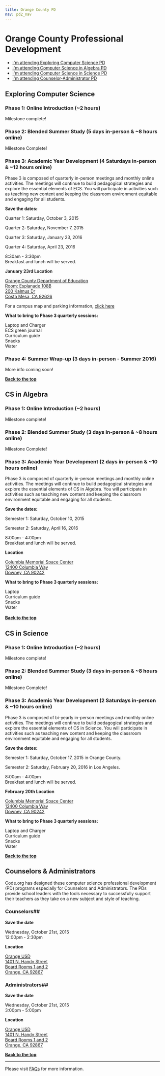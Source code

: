 ```yaml
---
title: Orange County PD
nav: pd2_nav
---
```

<a id="top"></a>

# Orange County Professional Development

- [I'm attending Exploring Computer Science PD](#ecs)
- [I'm attending Computer Science in Algebra PD](#algebra)
- [I'm attending Computer Science in Science PD](#science)
- [I'm attending Counselor-Administrator PD](#counselor-admin)


<a id="ecs"></a>

## Exploring Computer Science

### Phase 1: Online Introduction (~2 hours) ###

Milestone complete!

### Phase 2: Blended Summer Study (5 days in-person & ~8 hours online) ###


Milestone Complete!

### Phase 3: Academic Year Development (4 Saturdays in-person & ~12 hours online) ###


Phase 3 is composed of quarterly in-person meetings and monthly online activities. The meetings will continue to build pedagogical strategies and explore the essential elements of ECS. You will participate in activities such as teaching new content and keeping the classroom environment equitable and engaging for all students.


**Save the dates:**

Quarter 1: Saturday, October 3, 2015

Quarter 2: Saturday, November 7, 2015

Quarter 3: Saturday, January 23, 2016

Quarter 4: Saturday, April 23, 2016

8:30am - 3:30pm
<br/>
Breakfast and lunch will be served.

**January 23rd Location**

[Orange County Department of Education<br/>
Room: Esplanade 108B<br/>
200 Kalmus Dr<br/>
Costa Mesa, CA 92626](https://www.google.com/maps/place/Orange+County+Department+of+Education/@33.6729962,-117.8832766,17z/data=!4m7!1m4!3m3!1s0x80dcdf02d89983eb:0xade5c39a8aba012d!2s200+Kalmus+Dr,+Costa+Mesa,+CA+92626!3b1!3m1!1s0x0000000000000000:0x4d5cc9efa1e6739a)

For a campus map and parking information, [click here](code.org/files/OCDEmap.pdf)

**What to bring to Phase 3 quarterly sessions:**

Laptop and Charger
<br/>
ECS green journal <br/>
Curriculum guide
<br/>
Snacks
<br/>
Water

### Phase 4: Summer Wrap-up (3 days in-person - Summer 2016) ###

More info coming soon!

[**Back to the top**](#top)


<a id="algebra"></a>

## CS in Algebra

### Phase 1: Online Introduction (~2 hours) ###

Milestone complete!

### Phase 2: Blended Summer Study (3 days in-person & ~8 hours online) ###


Milestone Complete!


### Phase 3: Academic Year Development (2 days in-person & ~10 hours online) ###


Phase 3 is composed of quarterly in-person meetings and monthly online activities. The meetings will continue to build pedagogical strategies and explore the essential elements of CS in Algebra. You will participate in activities such as teaching new content and keeping the classroom environment equitable and engaging for all students.


**Save the dates:**

Semester 1: Saturday, October 10, 2015 


Semester 2: Saturday, April 16, 2016

8:00am - 4:00pm
<br/>
Breakfast and lunch will be served.

**Location**

[Columbia Memorial Space Center<br/> 
12400 Columbia Way<br/> 
Downey, CA 90242](https://www.google.com/maps/place/Columbia+Memorial+Space+Center/@33.9198421,-118.1335994,15z/data=!4m2!3m1!1s0x0:0xd6cb5baba4c4a1d2)

**What to bring to Phase 3 quarterly sessions:**

Laptop
<br/>
Curriculum guide
<br/>
Snacks
<br/>
Water
<br/><br/>[**Back to the top**](#top)

<a id="science"></a>

## CS in Science

### Phase 1: Online Introduction (~2 hours) ###

Milestone complete!

### Phase 2: Blended Summer Study (3 days in-person & ~8 hours online) ###


Milestone Complete!




### Phase 3: Academic Year Development (2 Saturdays in-person & ~10 hours online) ###


Phase 3 is composed of bi-yearly in-person meetings and monthly online activities. The meetings will continue to build pedagogical strategies and explore the essential elements of CS in Science. You will participate in activities such as teaching new content and keeping the classroom environment equitable and engaging for all students.


**Save the dates:**

Semester 1: Saturday, October 17, 2015 in Orange County.


Semester 2: Saturday, February 20, 2016 in Los Angeles.


8:00am - 4:00pm
<br/>
Breakfast and lunch will be served.

**February 20th Location**

[Columbia Memorial Space Center<br/> 
12400 Columbia Way<br/> 
Downey, CA 90242](https://www.google.com/maps/place/Columbia+Memorial+Space+Center/@33.9198421,-118.1335994,15z/data=!4m2!3m1!1s0x0:0xd6cb5baba4c4a1d2)

**What to bring to Phase 3 quarterly sessions:**

Laptop and Charger
<br/>
Curriculum guide
<br/>
Snacks
<br/>
Water


[**Back to the top**](#top)


<a id="counselor-admin"></a>


## Counselors & Administrators

Code.org has designed these computer science professional development (PD) programs especially for Counselors and Administrators. The PDs provide school leaders with the tools necessary to successfully support their teachers as they take on a new subject and style of teaching. 


### Counselors##

**Save the date**

Wednesday, October 21st, 2015 <br/>
12:00pm - 2:30pm

**Location**

[Orange USD<br/> 
1401 N. Handy Street<br/>
Board Rooms 1 and 2 <br/>
Orange, CA 92867](https://www.google.com/maps/place/Orange+Unified+School+District/@33.8111924,-117.8275697,17z/data=!3m1!4b1!4m2!3m1!1s0x80dcd0adfdbed09f:0x1f2d121d62eb2653) 


### Administrators##

**Save the date**

Wednesday, October 21st, 2015 <br/>
3:00pm - 5:00pm

**Location**

[Orange USD<br/> 
1401 N. Handy Street<br/>
Board Rooms 1 and 2 <br/>
Orange, CA 92867](https://www.google.com/maps/place/Orange+Unified+School+District/@33.8111924,-117.8275697,17z/data=!3m1!4b1!4m2!3m1!1s0x80dcd0adfdbed09f:0x1f2d121d62eb2653) 


[**Back to the top**](#top)

----------
Please visit [FAQs](/educate/pd/15-16/faq) for more information.

<br />
<br />